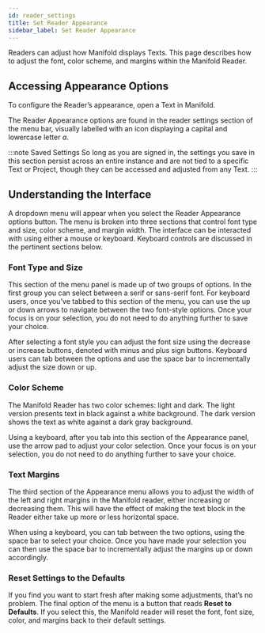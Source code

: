 ```yaml
---
id: reader_settings
title: Set Reader Appearance
sidebar_label: Set Reader Appearance
---
```


Readers can adjust how Manifold displays Texts. This page describes how to adjust the font, color scheme, and margins within the Manifold Reader.

## Accessing Appearance Options

To configure the Reader’s appearance, open a Text in Manifold. 

The Reader Appearance options are found in the reader settings section of the menu bar, visually labelled with an icon displaying a capital and lowercase letter *a*.

:::note Saved Settings
So long as you are signed in, the settings you save in this section persist across an entire instance and are not tied to a specific Text or Project, though they can be accessed and adjusted from any Text.
:::

## Understanding the Interface

A dropdown menu will appear when you select the Reader Appearance options button. The menu is broken into three sections that control font type and size, color scheme, and margin width. The interface can be interacted with using either a mouse or keyboard. Keyboard controls are discussed in the pertinent sections below.

### Font Type and Size

This section of the menu panel is made up of two groups of options. In the first group you can select between a serif or sans-serif font. For keyboard users, once you’ve tabbed to this section of the menu, you can use the up or down arrows to navigate between the two font-style options. Once your focus is on your selection, you do not need to do anything further to save your choice.

After selecting a font style you can adjust the font size using the decrease or increase buttons, denoted with minus and plus sign buttons. Keyboard users can tab between the options and use the space bar to incrementally adjust the size down or up.

### Color Scheme

The Manifold Reader has two color schemes: light and dark. The light version presents text in black against a white background. The dark version shows the text as white against a dark gray background.

Using a keyboard, after you tab into this section of the Appearance panel, use the arrow pad to adjust your color selection. Once your focus is on your selection, you do not need to do anything further to save your choice.

### Text Margins

The third section of the Appearance menu allows you to adjust the width of the left and right margins in the Manifold reader, either increasing or decreasing them. This will have the effect of making the text block in the Reader either take up more or less horizontal space.

When using a keyboard, you can tab between the two options, using the space bar to select your choice. Once you have made your selection you can then use the space bar to incrementally adjust the margins up or down accordingly.

### Reset Settings to the Defaults

If you find you want to start fresh after making some adjustments, that’s no problem. The final option of the menu is a button that reads **Reset to Defaults**. If you select this, the Manifold reader will reset the font, font size, color, and margins back to their default settings.